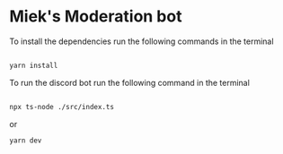 # Miek's Moderation bot

To install the dependencies run the following commands in the terminal

```sh

yarn install
```

To run the discord bot run the following command in the terminal

```sh

npx ts-node ./src/index.ts
```

or

```sh
yarn dev
```

